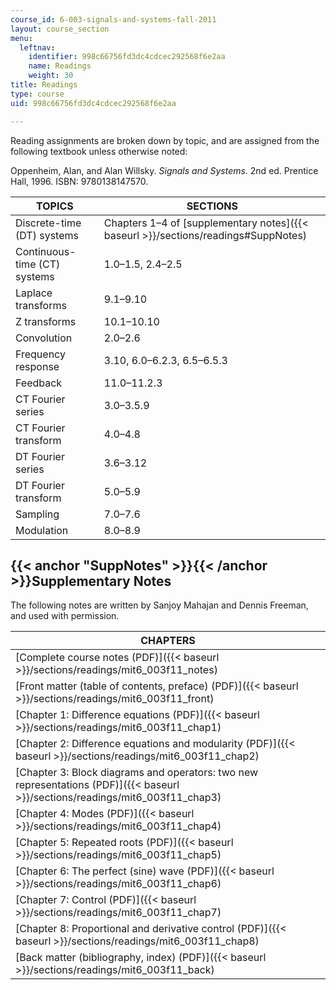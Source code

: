 ```yaml
---
course_id: 6-003-signals-and-systems-fall-2011
layout: course_section
menu:
  leftnav:
    identifier: 998c66756fd3dc4cdcec292568f6e2aa
    name: Readings
    weight: 30
title: Readings
type: course
uid: 998c66756fd3dc4cdcec292568f6e2aa

---
```


Reading assignments are broken down by topic, and are assigned from the following textbook unless otherwise noted:

Oppenheim, Alan, and Alan Willsky. _Signals and Systems_. 2nd ed. Prentice Hall, 1996. ISBN: 9780138147570.

| TOPICS | SECTIONS |
| --- | --- |
| Discrete-time (DT) systems | Chapters 1–4 of [supplementary notes]({{< baseurl >}}/sections/readings#SuppNotes) |
| Continuous-time (CT) systems | 1.0–1.5, 2.4–2.5 |
| Laplace transforms | 9.1–9.10 |
| Z transforms | 10.1–10.10 |
| Convolution | 2.0–2.6 |
| Frequency response | 3.10, 6.0–6.2.3, 6.5–6.5.3 |
| Feedback | 11.0–11.2.3 |
| CT Fourier series | 3.0–3.5.9 |
| CT Fourier transform | 4.0–4.8 |
| DT Fourier series | 3.6–3.12 |
| DT Fourier transform | 5.0–5.9 |
| Sampling | 7.0–7.6 |
| Modulation | 8.0–8.9 

{{< anchor "SuppNotes" >}}{{< /anchor >}}Supplementary Notes
------------------------------------------------------------

The following notes are written by Sanjoy Mahajan and Dennis Freeman, and used with permission.

| CHAPTERS |
| --- |
| [Complete course notes (PDF)]({{< baseurl >}}/sections/readings/mit6_003f11_notes) |
| [Front matter (table of contents, preface) (PDF)]({{< baseurl >}}/sections/readings/mit6_003f11_front) |
| [Chapter 1: Difference equations (PDF)]({{< baseurl >}}/sections/readings/mit6_003f11_chap1) |
| [Chapter 2: Difference equations and modularity (PDF)]({{< baseurl >}}/sections/readings/mit6_003f11_chap2) |
| [Chapter 3: Block diagrams and operators: two new representations (PDF)]({{< baseurl >}}/sections/readings/mit6_003f11_chap3) |
| [Chapter 4: Modes (PDF)]({{< baseurl >}}/sections/readings/mit6_003f11_chap4) |
| [Chapter 5: Repeated roots (PDF)]({{< baseurl >}}/sections/readings/mit6_003f11_chap5) |
| [Chapter 6: The perfect (sine) wave (PDF)]({{< baseurl >}}/sections/readings/mit6_003f11_chap6) |
| [Chapter 7: Control (PDF)]({{< baseurl >}}/sections/readings/mit6_003f11_chap7) |
| [Chapter 8: Proportional and derivative control (PDF)]({{< baseurl >}}/sections/readings/mit6_003f11_chap8) |
| [Back matter (bibliography, index) (PDF)]({{< baseurl >}}/sections/readings/mit6_003f11_back)